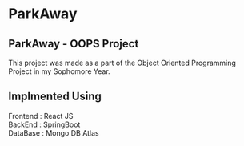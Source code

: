 # ParkAway


## ParkAway - OOPS Project

This project was made as a part of the Object Oriented Programming Project in my Sophomore Year. 

## Implmented Using
Frontend : React JS <br />
BackEnd : SpringBoot <br />
DataBase : Mongo DB Atlas
